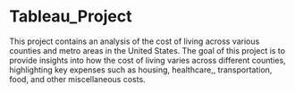 # Tableau_Project
This project contains an analysis of the cost of living across various counties and metro areas in the United States. The goal of this project is to provide insights into how the cost of living varies across different counties, highlighting key expenses such as housing, healthcare,, transportation, food, and other miscellaneous costs.

